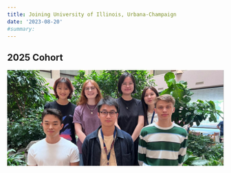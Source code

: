```yaml
---
title: Joining University of Illinois, Urbana-Champaign
date: '2023-08-20'
#summary: 
---
```


## 2025 Cohort
    
![png](featured.png)
    

